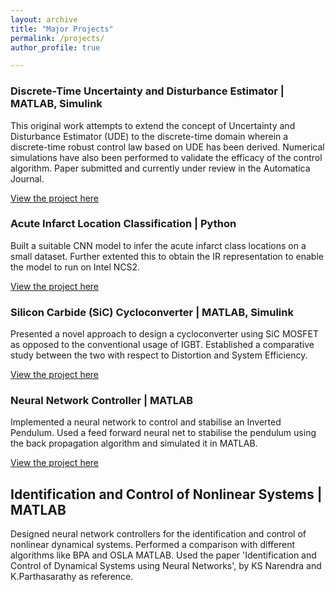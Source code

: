 ```yaml
---
layout: archive
title: "Major Projects"
permalink: /projects/
author_profile: true

---
```




### Discrete-Time Uncertainty and Disturbance Estimator | MATLAB, Simulink

This original work attempts to extend the concept of Uncertainty and Disturbance Estimator (UDE) to the discrete-time domain wherein a
discrete-time robust control law based on UDE has been derived. Numerical simulations have also been performed to validate the efficacy of the control algorithm. Paper submitted and currently under review in the Automatica Journal. 

[View the project here](https://github.com/Maithilishetty/UDE-DiscreteTime)


### Acute Infarct Location Classification | Python

Built a suitable CNN model to infer the acute infarct class locations on a small dataset. Further extented this to obtain the IR representation to enable the model to run on Intel NCS2. 

[View the project here](https://github.com/Maithilishetty/Acute-Infarct-DL)


### Silicon Carbide (SiC) Cycloconverter | MATLAB, Simulink

Presented a novel approach to design a cycloconverter using SiC MOSFET as opposed to the conventional usage of IGBT. Established a comparative study between the two with respect to Distortion and System Efficiency.

[View the project here](https://github.com/Maithilishetty/SiC_transistor_performance_analysis)

### Neural Network Controller | MATLAB

Implemented a neural network to control and stabilise an Inverted Pendulum. Used a feed forward neural net to stabilise the pendulum using the back propagation algorithm and simulated it in MATLAB.

[View the project here](https://github.com/Maithilishetty/NeuralNetController)

## Identification and Control of Nonlinear Systems | MATLAB

Designed neural network controllers for the identification and control of nonlinear dynamical systems. Performed a comparison with different algorithms like BPA and OSLA MATLAB. Used the paper 'Identification and Control of Dynamical Systems using Neural Networks', by KS Narendra and K.Parthasarathy as reference. 



